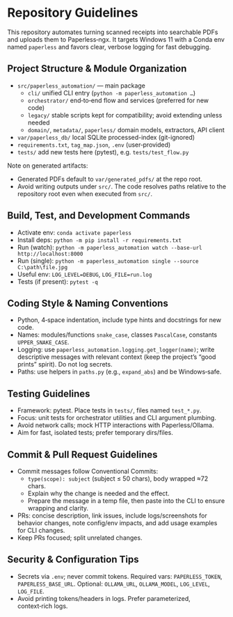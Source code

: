 # Repository Guidelines

This repository automates turning scanned receipts into searchable PDFs and
uploads them to Paperless‑ngx. It targets Windows 11 with a Conda env named
`paperless` and favors clear, verbose logging for fast debugging.

## Project Structure & Module Organization

- `src/paperless_automation/` — main package
  - `cli/` unified CLI entry (`python -m paperless_automation …`)
  - `orchestrator/` end‑to‑end flow and services (preferred for new code)
  - `legacy/` stable scripts kept for compatibility; avoid extending unless needed
  - `domain/`, `metadata/`, `paperless/` domain models, extractors, API client
- `var/paperless_db/` local SQLite processed-index (git-ignored)
- `requirements.txt`, `tag_map.json`, `.env` (user‑provided)
- `tests/` add new tests here (pytest), e.g. `tests/test_flow.py`
  
Note on generated artifacts:
- Generated PDFs default to `var/generated_pdfs/` at the repo root.
- Avoid writing outputs under `src/`. The code resolves paths relative to the
  repository root even when executed from `src/`.

## Build, Test, and Development Commands

- Activate env: `conda activate paperless`
- Install deps: `python -m pip install -r requirements.txt`
- Run (watch): `python -m paperless_automation watch --base-url http://localhost:8000`
- Run (single): `python -m paperless_automation single --source C:\path\file.jpg`
- Useful env: `LOG_LEVEL=DEBUG`, `LOG_FILE=run.log`
- Tests (if present): `pytest -q`

## Coding Style & Naming Conventions

- Python, 4‑space indentation, include type hints and docstrings for new code.
- Names: modules/functions `snake_case`, classes `PascalCase`, constants
  `UPPER_SNAKE_CASE`.
- Logging: use `paperless_automation.logging.get_logger(name)`; write
  descriptive messages with relevant context (keep the project’s “good prints”
  spirit). Do not log secrets.
- Paths: use helpers in `paths.py` (e.g., `expand_abs`) and be Windows‑safe.

## Testing Guidelines

- Framework: pytest. Place tests in `tests/`, files named `test_*.py`.
- Focus: unit tests for orchestrator utilities and CLI argument plumbing.
- Avoid network calls; mock HTTP interactions with Paperless/Ollama.
- Aim for fast, isolated tests; prefer temporary dirs/files.

## Commit & Pull Request Guidelines

- Commit messages follow Conventional Commits:
  - `type(scope): subject` (subject ≤ 50 chars), body wrapped ≈72 chars.
  - Explain why the change is needed and the effect.
  - Prepare the message in a temp file, then paste into the CLI to ensure
    wrapping and clarity.
- PRs: concise description, link issues, include logs/screenshots for behavior
  changes, note config/env impacts, and add usage examples for CLI changes.
- Keep PRs focused; split unrelated changes.

## Security & Configuration Tips

- Secrets via `.env`; never commit tokens. Required vars: `PAPERLESS_TOKEN`,
  `PAPERLESS_BASE_URL`. Optional: `OLLAMA_URL`, `OLLAMA_MODEL`, `LOG_LEVEL`,
  `LOG_FILE`.
- Avoid printing tokens/headers in logs. Prefer parameterized, context‑rich logs.
